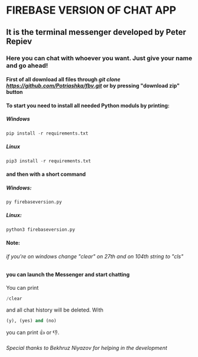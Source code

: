 # FIREBASE VERSION OF CHAT APP
## It is the terminal messenger developed by Peter Repiev
### Here you can chat with whoever you want. Just give your name and go ahead!
#### First of all download all files through *git clone https://github.com/Potriashka/fbv.git* or by pressing "download zip" button
#### To start you need to install all needed Python moduls by printing:
##### Windows
```python
pip install -r requirements.txt
```
##### Linux
```python
pip3 install -r requirements.txt
```
#### and then with a short command
##### Windows:
```python
py firebaseversion.py
```
##### Linux:
```python
python3 firebaseversion.py
```
#### Note:
###### if you're on windows change "clear" on 27th and on 104th string to "cls"
#### you can launch the Messenger and start chatting
You can print
```python
/clear
```
and all chat history will be deleted.
With
```python
(y), (yes) and (no)
```
you can print 👍 or 👎.
###### Special thanks to Bekhruz Niyazov for helping in the development
